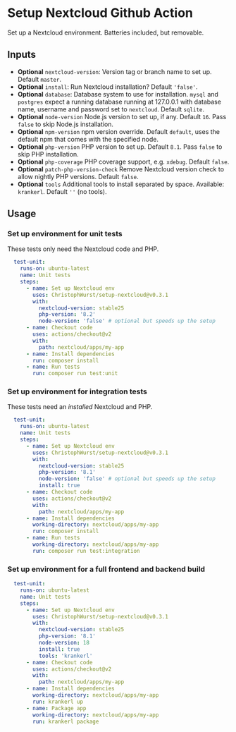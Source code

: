 # Setup Nextcloud Github Action

Set up a Nextcloud environment. Batteries included, but removable.

## Inputs

* **Optional** ``nextcloud-version``: Version tag or branch name to set up. Default `master`.
* **Optional** `install`: Run Nextcloud installation? Default `'false'`.
* **Optional** `database`: Database system to use for installation. `mysql` and `postgres` expect a running database running at 127.0.0.1 with database name, username and password set to `nextcloud`. Default `sqlite`.
* **Optional** `node-version` Node.js version to set up, if any. Default `16`. Pass `false` to skip Node.js installation.
* **Optional** `npm-version` npm version override. Default `default`, uses the default npm that comes with the specified node.
* **Optional** `php-version` PHP version to set up. Default `8.1`. Pass `false` to skip PHP installation.
* **Optional** `php-coverage` PHP coverage support, e.g. `xdebug`. Default `false`.
* **Optional** `patch-php-version-check` Remove Nextcloud version check to allow nightly PHP versions. Default `false`.
* **Optional** `tools` Additional tools to install separated by space. Available: `krankerl`. Default `''` (no tools).

## Usage

### Set up environment for unit tests

These tests only need the Nextcloud code and PHP.

```yaml
  test-unit:
    runs-on: ubuntu-latest
    name: Unit tests
    steps:
      - name: Set up Nextcloud env
        uses: ChristophWurst/setup-nextcloud@v0.3.1
        with:
          nextcloud-version: stable25
          php-version: '8.2'
          node-version: 'false' # optional but speeds up the setup
      - name: Checkout code
        uses: actions/checkout@v2
        with:
          path: nextcloud/apps/my-app
      - name: Install dependencies
        run: composer install
      - name: Run tests
        run: composer run test:unit
```

### Set up environment for integration tests

These tests need an *installed* Nextcloud and PHP.

```yaml
  test-unit:
    runs-on: ubuntu-latest
    name: Unit tests
    steps:
      - name: Set up Nextcloud env
        uses: ChristophWurst/setup-nextcloud@v0.3.1
        with:
          nextcloud-version: stable25
          php-version: '8.1'
          node-version: 'false' # optional but speeds up the setup
          install: true
      - name: Checkout code
        uses: actions/checkout@v2
        with:
          path: nextcloud/apps/my-app
      - name: Install dependencies
        working-directory: nextcloud/apps/my-app
        run: composer install
      - name: Run tests
        working-directory: nextcloud/apps/my-app
        run: composer run test:integration

```

### Set up environment for a full frontend and backend build

```yaml
  test-unit:
    runs-on: ubuntu-latest
    name: Unit tests
    steps:
      - name: Set up Nextcloud env
        uses: ChristophWurst/setup-nextcloud@v0.3.1
        with:
          nextcloud-version: stable25
          php-version: '8.1'
          node-version: 18
          install: true
          tools: 'krankerl'
      - name: Checkout code
        uses: actions/checkout@v2
        with:
          path: nextcloud/apps/my-app
      - name: Install dependencies
        working-directory: nextcloud/apps/my-app
        run: krankerl up
      - name: Package app
        working-directory: nextcloud/apps/my-app
        run: krankerl package
```

